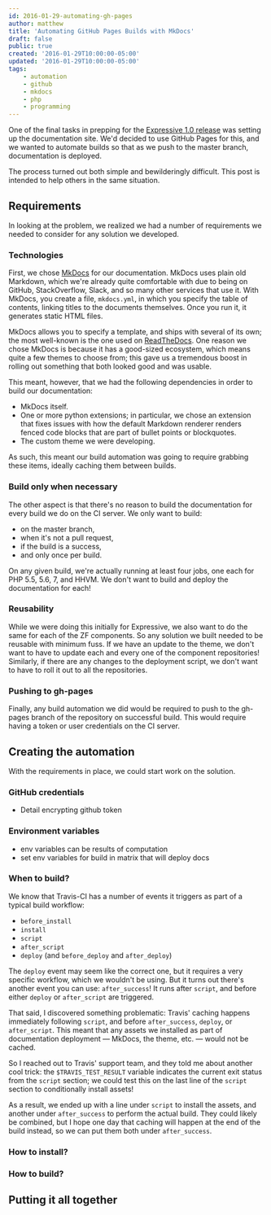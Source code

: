 ```yaml
---
id: 2016-01-29-automating-gh-pages
author: matthew
title: 'Automating GitHub Pages Builds with MkDocs'
draft: false
public: true
created: '2016-01-29T10:00:00-05:00'
updated: '2016-01-29T10:00:00-05:00'
tags:
    - automation
    - github
    - mkdocs
    - php
    - programming
---
```

One of the final tasks in prepping for the [Expressive 1.0 release](/blog/2016-01-28-expressive-stable.html)
was setting up the documentation site. We'd decided to use GitHub Pages for
this, and we wanted to automate builds so that as we push to the master branch,
documentation is deployed.

The process turned out both simple and bewilderingly difficult. This post is
intended to help others in the same situation.

<!--- EXTENDED -->

## Requirements

In looking at the problem, we realized we had a number of requirements we
needed to consider for any solution we developed.

### Technologies

First, we chose [MkDocs](http://www.mkdocs.org) for our documentation. MkDocs
uses plain old Markdown, which we're already quite comfortable with due to being
on GitHub, StackOverflow, Slack, and so many other services that use it.
With MkDocs, you create a file, `mkdocs.yml`, in which you specify the table of
contents, linking titles to the documents themselves. Once you run it, it
generates static HTML files.

MkDocs allows you to specify a template, and ships with several of its own; the
most well-known is the one used on [ReadTheDocs](http://rtfd.org). One reason we
chose MkDocs is because it has a good-sized ecosystem, which means quite a few
themes to choose from; this gave us a tremendous boost in rolling out something
that both looked good and was usable.

This meant, however, that we had the following dependencies in order to build
our documentation:

- MkDocs itself.
- One or more python extensions; in particular, we chose an extension that
  fixes issues with how the default Markdown renderer renders fenced code
  blocks that are part of bullet points or blockquotes.
- The custom theme we were developing.

As such, this meant our build automation was going to require grabbing these
items, ideally caching them between builds.

### Build only when necessary

The other aspect is that there's no reason to build the documentation for every
build we do on the CI server. We only want to build:

- on the master branch,
- when it's not a pull request,
- if the build is a success,
- and only once per build.

On any given build, we're actually running at least four jobs, one each for PHP
5.5, 5.6, 7, and HHVM. We don't want to build and deploy the documentation for
each!

### Reusability

While we were doing this initially for Expressive, we also want to do the same
for each of the ZF components. So any solution we built needed to be reusable
with minimum fuss. If we have an update to the theme, we don't want to have to
update each and every one of the component repositories! Similarly, if there are
any changes to the deployment script, we don't want to have to roll it out to
all the repositories.

### Pushing to gh-pages

Finally, any build automation we did would be required to push to the gh-pages
branch of the repository on successful build. This would require having a token
or user credentials on the CI server.

## Creating the automation

With the requirements in place, we could start work on the solution.

### GitHub credentials

- Detail encrypting github token

### Environment variables

- env variables can be results of computation
- set env variables for build in matrix that will deploy docs

### When to build?

We know that Travis-CI has a number of events it triggers as part of a typical
build workflow:

- `before_install`
- `install`
- `script`
- `after_script`
- `deploy` (and `before_deploy` and `after_deploy`)

The `deploy` event may seem like the correct one, but it requires a very
specific workflow, which we wouldn't be using. But it turns out there's another
event you can use: `after_success`! It runs after `script`, and before either
`deploy` or `after_script` are triggered.

That said, I discovered something problematic: Travis' caching happens
immediately following `script`, and before `after_success`, `deploy`, or
`after_script`. This meant that any assets we installed as part of documentation
deployment &mdash; MkDocs, the theme, etc. &mdash; would not be cached.

So I reached out to Travis' support team, and they told me about another cool
trick: the `$TRAVIS_TEST_RESULT` variable indicates the current exit status from
the `script` section; we could test this on the last line of the `script`
section to conditionally install assets!

As a result, we ended up with a line under `script` to install the assets, and
another under `after_success` to perform the actual build. They could likely be
combined, but I hope one day that caching will happen at the end of the build
instead, so we can put them both under `after_success`.

### How to install?

### How to build?

## Putting it all together


